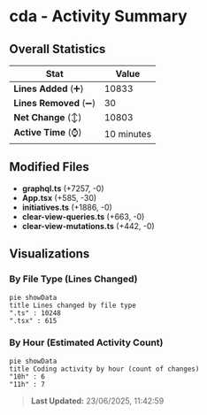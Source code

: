 # cda - Activity Summary 

## Overall Statistics

| Stat                   | Value                                                             |
| ---------------------- | ----------------------------------------------------------------- |
| **Lines Added** (➕)   | 10833                                          |
| **Lines Removed** (➖) | 30                                        |
| **Net Change** (↕)    | 10803                |
| **Active Time** (⌚)   | 10 minutes |


## Modified Files
- **graphql.ts** (+7257, -0)
- **App.tsx** (+585, -30)
- **initiatives.ts** (+1886, -0)
- **clear-view-queries.ts** (+663, -0)
- **clear-view-mutations.ts** (+442, -0)

## Visualizations

### By File Type (Lines Changed)

```mermaid
pie showData
title Lines changed by file type
".ts" : 10248
".tsx" : 615
```

### By Hour (Estimated Activity Count)

```mermaid
pie showData
title Coding activity by hour (count of changes)
"10h" : 6
"11h" : 7
```


> **Last Updated:** 23/06/2025, 11:42:59